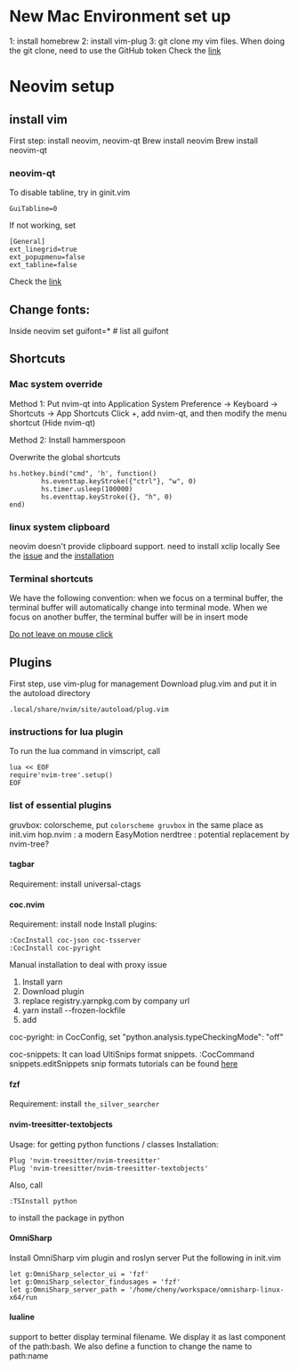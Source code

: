 # New Mac Environment set up
1: install homebrew
2: install vim-plug
3: git clone my vim files. When doing the git clone, need to use the GitHub token
Check the [link](https://docs.github.com/en/authentication/keeping-your-account-and-data-secure/creating-a-personal-access-token)



# Neovim setup

## install vim
First step: install neovim, neovim-qt
Brew install neovim
Brew install neovim-qt

### neovim-qt
To disable tabline, try in ginit.vim
```
GuiTabline=0
```
If not working, set
```
[General]
ext_linegrid=true
ext_popupmenu=false
ext_tabline=false
```
Check the [link](https://github.com/equalsraf/neovim-qt/issues/589)


## Change fonts:
Inside neovim
	set guifont=* # list all guifont

## Shortcuts


### Mac system override

Method 1: Put nvim-qt into Application
System Preference -> Keyboard -> Shortcuts -> App Shortcuts
Click +, add nvim-qt, and then modify the menu shortcut (Hide nvim-qt)

Method 2: Install hammerspoon

Overwrite the global shortcuts
```
hs.hotkey.bind("cmd", 'h', function()
        hs.eventtap.keyStroke({"ctrl"}, "w", 0)
        hs.timer.usleep(100000)
        hs.eventtap.keyStroke({}, "h", 0)
end)
```
### linux system clipboard
neovim doesn't provide clipboard support. need to install xclip locally
See the [issue](https://discourse.nixos.org/t/how-to-support-clipboard-for-neovim/9534) and the [installation](https://discourse.nixos.org/t/how-to-support-clipboard-for-neovim/9534)

### Terminal shortcuts
We have the following convention: when we focus on a terminal buffer, the terminal buffer will automatically change into terminal mode. When we focus on another buffer, the terminal buffer will be in insert mode 

[Do not leave on mouse click](https://github.com/neovim/neovim/pull/16604)

## Plugins
First step, use vim-plug for management
Download plug.vim and put it in the autoload directory
```
.local/share/nvim/site/autoload/plug.vim
```

### instructions for lua plugin
To run the lua command in vimscript, call
```
lua << EOF
require'nvim-tree'.setup()
EOF
```
### list of essential plugins
gruvbox: colorscheme, put `colorscheme gruvbox` in the same place as init.vim
hop.nvim : a modern EasyMotion
nerdtree : potential replacement by nvim-tree?
#### tagbar
Requirement: install universal-ctags
#### coc.nvim
Requirement: install node
Install plugins:
```
:CocInstall coc-json coc-tsserver
:CocInstall coc-pyright
```
Manual installation to deal with proxy issue
1. Install yarn
2. Download plugin 
3. replace registry.yarnpkg.com by company url
4. yarn install --frozen-lockfile
5. add

coc-pyright:
in CocConfig, set "python.analysis.typeCheckingMode": "off"

coc-snippets:
It can load UltiSnips format snippets. 
:CocCommand snippets.editSnippets
snip formats tutorials can be found [here](https://github.com/SirVer/ultisnips)


#### fzf
Requirement: install `the_silver_searcher`
#### nvim-treesitter-textobjects
Usage: for getting python functions / classes
Installation:
```
Plug 'nvim-treesitter/nvim-treesitter'
Plug 'nvim-treesitter/nvim-treesitter-textobjects'
```
Also, call
```
:TSInstall python
```
to install the package in python
#### OmniSharp
Install OmniSharp vim plugin and roslyn server
Put the following in init.vim
```
let g:OmniSharp_selector_ui = 'fzf'
let g:OmniSharp_selector_findusages = 'fzf'
let g:OmniSharp_server_path = '/home/cheny/workspace/omnisharp-linux-x64/run
```
#### lualine
support to better display terminal filename. We display it as last component of the path:bash. We also define a function to change the name to path:name  
